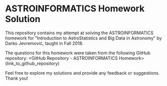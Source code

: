 
# ASTROINFORMATICS Homework Solution

This repository contains my attempt at solving the ASTROINFORMATICS homework for "Introduction to AstroStatistics and Big Data in Astronomy" by Darko Jevremović, taught in Fall 2018.

The questions for this homework were taken from the following GitHub repository: <GitHub Repository - ASTROINFORMATICS Homework>(link_to_github_repository)

Feel free to explore my solutions and provide any feedback or suggestions. Thank you!
